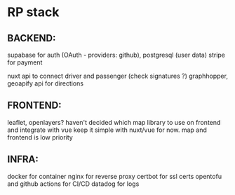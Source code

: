 # RP stack

## BACKEND:
supabase for auth (OAuth - providers: github), postgresql (user data)
stripe for payment

nuxt api to connect driver and passenger (check signatures ?)
graphhopper, geoapify api for directions

## FRONTEND:
leaflet, openlayers? haven't decided which map library to use on frontend and integrate with vue
keep it simple with nuxt/vue for now. map and frontend is low priority


## INFRA:
docker for container
nginx for reverse proxy
certbot for ssl certs
opentofu and github actions for CI/CD
datadog for logs
